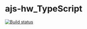 # ajs-hw_TypeScript
[![Build status](https://ci.appveyor.com/api/projects/status/32g484c8vmxhf8xo?svg=true)](https://ci.appveyor.com/project/AnnVasilyeva/ajs-hw-typescript)